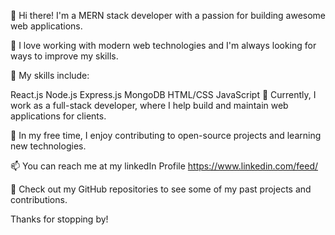 👋 Hi there! I'm a MERN stack developer with a passion for building awesome web applications.

🚀 I love working with modern web technologies and I'm always looking for ways to improve my skills.

🔧 My skills include:

React.js
Node.js
Express.js
MongoDB
HTML/CSS
JavaScript
💼 Currently, I work as a full-stack developer, where I help build and maintain web applications for clients.

🌱 In my free time, I enjoy contributing to open-source projects and learning new technologies.

📫 You can reach me at my linkedIn Profile  https://www.linkedin.com/feed/ 

👀 Check out my GitHub repositories to see some of my past projects and contributions.

Thanks for stopping by!

